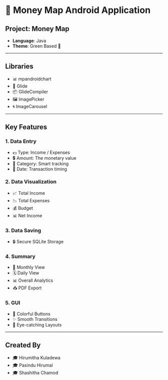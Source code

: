 # 🌟 Money Map Android Application

## Project: Money Map
- **Language**: Java
- **Theme**: Green Based 🌿

---

## Libraries
- 📊 mpandroidchart
- 🌈 Glide
- 📦 GlideCompiler
- 🖼️ ImagePicker
- 🌀 ImageCarousel

---

## Key Features

### 1. Data Entry
- 💵 Type: Income / Expenses
- 💲 Amount: The monetary value
- 📂 Category: Smart tracking
- 📅 Date: Transaction timing

### 2. Data Visualization
- 📈 Total Income
- 📉 Total Expenses
- 💰 Budget
- 📊 Net Income

### 3. Data Saving
- 🔒 Secure SQLite Storage

### 4. Summary
- 📆 Monthly View
- 🗓️ Daily View
- 📊 Overall Analytics
- 📥 PDF Export

### 5. GUI
- 🎨 Colorful Buttons
- ✨ Smooth Transitions
- 🌟 Eye-catching Layouts

---

## Created By
- 🎓 Hirumitha Kuladewa
- 🎓 Pasindu Hirumal
- 🎓 Shashitha Chamod
